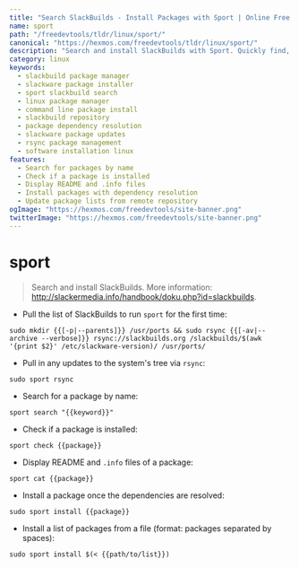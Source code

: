 ```yaml
---
title: "Search SlackBuilds - Install Packages with Sport | Online Free DevTools by Hexmos"
name: sport
path: "/freedevtools/tldr/linux/sport/"
canonical: "https://hexmos.com/freedevtools/tldr/linux/sport/"
description: "Search and install SlackBuilds with Sport. Quickly find, check, and install packages on your Slackware system. Free online tool, no registration required."
category: linux
keywords:
  - slackbuild package manager
  - slackware package installer
  - sport slackbuild search
  - linux package manager
  - command line package install
  - slackbuild repository
  - package dependency resolution
  - slackware package updates
  - rsync package management
  - software installation linux
features:
  - Search for packages by name
  - Check if a package is installed
  - Display README and .info files
  - Install packages with dependency resolution
  - Update package lists from remote repository
ogImage: "https://hexmos.com/freedevtools/site-banner.png"
twitterImage: "https://hexmos.com/freedevtools/site-banner.png"
---
```


# sport

> Search and install SlackBuilds.
> More information: <http://slackermedia.info/handbook/doku.php?id=slackbuilds>.

- Pull the list of SlackBuilds to run `sport` for the first time:

`sudo mkdir {{[-p|--parents]}} /usr/ports && sudo rsync {{[-av|--archive --verbose]}} rsync://slackbuilds.org /slackbuilds/$(awk '{print $2}' /etc/slackware-version)/ /usr/ports/`

- Pull in any updates to the system's tree via `rsync`:

`sudo sport rsync`

- Search for a package by name:

`sport search "{{keyword}}"`

- Check if a package is installed:

`sport check {{package}}`

- Display README and `.info` files of a package:

`sport cat {{package}}`

- Install a package once the dependencies are resolved:

`sudo sport install {{package}}`

- Install a list of packages from a file (format: packages separated by spaces):

`sudo sport install $(< {{path/to/list}})`
